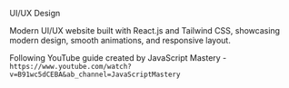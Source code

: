 UI/UX Design

Modern UI/UX website built with React.js and Tailwind CSS, showcasing modern design, smooth animations, and responsive layout.

Following YouTube guide created by JavaScript Mastery - `https://www.youtube.com/watch?v=B91wc5dCEBA&ab_channel=JavaScriptMastery`



